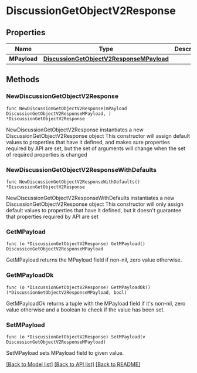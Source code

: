 # DiscussionGetObjectV2Response

## Properties

Name | Type | Description | Notes
------------ | ------------- | ------------- | -------------
**MPayload** | [**DiscussionGetObjectV2ResponseMPayload**](DiscussionGetObjectV2ResponseMPayload.md) |  | 

## Methods

### NewDiscussionGetObjectV2Response

`func NewDiscussionGetObjectV2Response(mPayload DiscussionGetObjectV2ResponseMPayload, ) *DiscussionGetObjectV2Response`

NewDiscussionGetObjectV2Response instantiates a new DiscussionGetObjectV2Response object
This constructor will assign default values to properties that have it defined,
and makes sure properties required by API are set, but the set of arguments
will change when the set of required properties is changed

### NewDiscussionGetObjectV2ResponseWithDefaults

`func NewDiscussionGetObjectV2ResponseWithDefaults() *DiscussionGetObjectV2Response`

NewDiscussionGetObjectV2ResponseWithDefaults instantiates a new DiscussionGetObjectV2Response object
This constructor will only assign default values to properties that have it defined,
but it doesn't guarantee that properties required by API are set

### GetMPayload

`func (o *DiscussionGetObjectV2Response) GetMPayload() DiscussionGetObjectV2ResponseMPayload`

GetMPayload returns the MPayload field if non-nil, zero value otherwise.

### GetMPayloadOk

`func (o *DiscussionGetObjectV2Response) GetMPayloadOk() (*DiscussionGetObjectV2ResponseMPayload, bool)`

GetMPayloadOk returns a tuple with the MPayload field if it's non-nil, zero value otherwise
and a boolean to check if the value has been set.

### SetMPayload

`func (o *DiscussionGetObjectV2Response) SetMPayload(v DiscussionGetObjectV2ResponseMPayload)`

SetMPayload sets MPayload field to given value.



[[Back to Model list]](../README.md#documentation-for-models) [[Back to API list]](../README.md#documentation-for-api-endpoints) [[Back to README]](../README.md)


